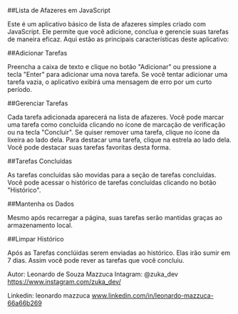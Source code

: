 

##Lista de Afazeres em JavaScript

Este é um aplicativo básico de lista de afazeres simples criado com JavaScript. Ele permite que você adicione, conclua e gerencie suas tarefas de maneira eficaz. Aqui estão as principais características deste aplicativo:

##Adicionar Tarefas

Preencha a caixa de texto e clique no botão "Adicionar" ou pressione a tecla "Enter" para adicionar uma nova tarefa.
Se você tentar adicionar uma tarefa vazia, o aplicativo exibirá uma mensagem de erro por um curto período.

##Gerenciar Tarefas

Cada tarefa adicionada aparecerá na lista de afazeres.
Você pode marcar uma tarefa como concluída clicando no ícone de marcação de verificação ou na tecla "Concluir".
Se quiser remover uma tarefa, clique no ícone da lixeira ao lado dela.
Para destacar uma tarefa, clique na estrela ao lado dela. Você pode destacar suas tarefas favoritas desta forma.

##Tarefas Concluídas

As tarefas concluídas são movidas para a seção de tarefas concluídas.
Você pode acessar o histórico de tarefas concluídas clicando no botão "Histórico".

##Mantenha os Dados

Mesmo após recarregar a página, suas tarefas serão mantidas graças ao armazenamento local.

##Limpar Histórico

Após as Tarefas conclúidas serem enviadas ao histórico. Elas irão sumir em 7 dias. 
Assim você pode rever as tarefas que você concluiu.

Autor: Leonardo de Souza Mazzuca
Intagram: @zuka_dev 
https://www.instagram.com/zuka_dev/

Linkedin: leonardo mazzuca
www.linkedin.com/in/leonardo-mazzuca-66a66b269
